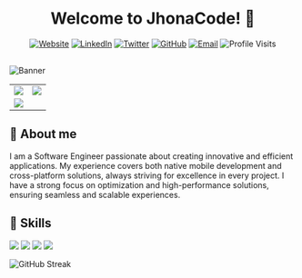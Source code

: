 <div align="center">
  
# Welcome to JhonaCode! 🚀

[![Website](https://img.shields.io/badge/Website-jhonacode.com-0A66C2?style=for-the-badge&logo=google-chrome)](https://jhonacode.com)
[![LinkedIn](https://img.shields.io/badge/LinkedIn-Connect-0A66C2?style=for-the-badge&logo=linkedin)](https://www.linkedin.com/in/jhonatanortiz/)
[![Twitter](https://img.shields.io/badge/Twitter-Follow-1DA1F2?style=for-the-badge&logo=twitter)](https://twitter.com/jhonacode)
[![GitHub](https://img.shields.io/badge/GitHub-Jhonacodes-181717?style=for-the-badge&logo=github)](https://github.com/JhonaCodes)
[![Email](https://img.shields.io/badge/Email-jhonacodes@gmail.com-D14836?style=for-the-badge&logo=gmail&logoColor=white)](mailto:jhonacodes@gmail.com)
<img src="https://komarev.com/ghpvc/?username=JhonaCodes&color=blue&style=for-the-badge" alt="Profile Visits">
  
</div>

<img src="https://github.com/JhonaCodes/jhonacode/raw/main/banner_jhonacode.png" alt="Banner" style="max-width: 100%; margin-top: 1rem;">

<table>
  <tr>
    <td>
        <img src="https://github-readme-stats.vercel.app/api?username=JhonaCodes&count_private=true&show_icons=true&theme=transparent&hide_border=true" />
    </td>
    <td>
        <img src="https://github-readme-stats.vercel.app/api/top-langs/?username=JhonaCodes&layout=compact&theme=transparent&hide_border=true&size_weight=0.5&count_weight=0.5&exclude_repo=xformers-prebuild-wheels,Isotr0py.github.io" />
    </td>
  </tr>
  <td colspan=2>
        <img src="https://github-profile-trophy.vercel.app/?username=JhonaCodes&title=-Followers&theme=algolia&no-bg=true&no-frame=true" />
  </td>
</table>

## 🤖 **About me**

I am a Software Engineer passionate about creating innovative and efficient applications. My experience covers both native mobile development and cross-platform solutions, always striving for excellence in every project. I have a strong focus on optimization and high-performance solutions, ensuring seamless and scalable experiences.


## 📜 **Skills**
![](https://img.shields.io/badge/-Dart-0175C2?style=flat-square&logo=dart&logoColor=white)
![](https://img.shields.io/badge/-Compose-4285F4?style=flat-square&logo=jetpackcompose&logoColor=white)
![](https://img.shields.io/badge/-Rust-darksalmon?style=flat-square&logo=Rust&logoColor=fff)
![](https://img.shields.io/badge/-Git-B22222?style=flat-square&logo=Git&logoColor=fff)

<!-- Racha de contribuciones -->
![GitHub Streak](https://github-readme-streak-stats.herokuapp.com/?user=JhonaCodes&theme=github-dark-blue&hide_border=true)
